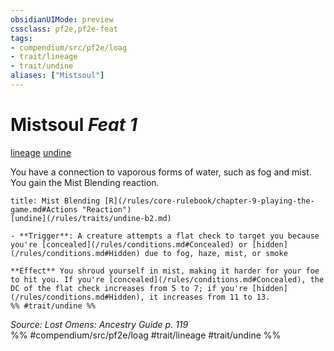```yaml
---
obsidianUIMode: preview
cssclass: pf2e,pf2e-feat
tags:
- compendium/src/pf2e/loag
- trait/lineage
- trait/undine
aliases: ["Mistsoul"]
---
```

# Mistsoul  *Feat 1*  
[lineage](/rules/traits/lineage-apg.md)  [undine](/rules/traits/undine-b2.md)  


You have a connection to vaporous forms of water, such as fog and mist. You gain the Mist Blending reaction.

```ad-embed-ability
title: Mist Blending [R](/rules/core-rulebook/chapter-9-playing-the-game.md#Actions "Reaction")
[undine](/rules/traits/undine-b2.md)  

- **Trigger**: A creature attempts a flat check to target you because you're [concealed](/rules/conditions.md#Concealed) or [hidden](/rules/conditions.md#Hidden) due to fog, haze, mist, or smoke

**Effect** You shroud yourself in mist, making it harder for your foe to hit you. If you're [concealed](/rules/conditions.md#Concealed), the DC of the flat check increases from 5 to 7; if you're [hidden](/rules/conditions.md#Hidden), it increases from 11 to 13.  
%% #trait/undine %%
```

*Source: Lost Omens: Ancestry Guide p. 119*  
%% #compendium/src/pf2e/loag #trait/lineage #trait/undine %%